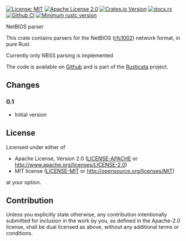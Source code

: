 <!-- cargo-sync-readme start -->

[![License: MIT](https://img.shields.io/badge/License-MIT-yellow.svg)](./LICENSE-MIT)
[![Apache License 2.0](https://img.shields.io/badge/License-Apache%202.0-blue.svg)](./LICENSE-APACHE)
[![Crates.io Version](https://img.shields.io/crates/v/netbios-parser.svg)](https://crates.io/crates/netbios-parser)
[![docs.rs](https://docs.rs/netbios-parser/badge.svg)](https://docs.rs/netbios-parser)
[![Github CI](https://github.com/rusticata/netbios-parser/workflows/Continuous%20integration/badge.svg)](https://github.com/rusticata/netbios-parser/actions)
[![Minimum rustc version](https://img.shields.io/badge/rustc-1.46.0+-lightgray.svg)](#rust-version-requirements)

NetBIOS parser

This crate contains parsers for the NetBIOS ([rfc1002]) network format, in pure Rust.

Currently only NBSS parsing is implemented

The code is available on [Github](https://github.com/rusticata/netbios-parser)
and is part of the [Rusticata](https://github.com/rusticata) project.

[rfc1002]: https://www.ietf.org/rfc/rfc1002.txt
<!-- cargo-sync-readme end -->

## Changes

### 0.1

- Initial version

## License

Licensed under either of

 * Apache License, Version 2.0
   ([LICENSE-APACHE](LICENSE-APACHE) or http://www.apache.org/licenses/LICENSE-2.0)
 * MIT license
   ([LICENSE-MIT](LICENSE-MIT) or http://opensource.org/licenses/MIT)

at your option.

## Contribution

Unless you explicitly state otherwise, any contribution intentionally submitted
for inclusion in the work by you, as defined in the Apache-2.0 license, shall be
dual licensed as above, without any additional terms or conditions.

